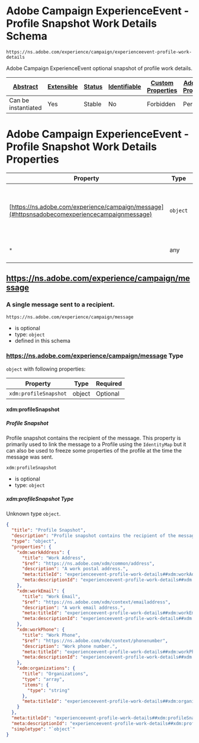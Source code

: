 
# Adobe Campaign ExperienceEvent - Profile Snapshot Work Details Schema

```
https://ns.adobe.com/experience/campaign/experienceevent-profile-work-details
```

Adobe Campaign ExperienceEvent optional snapshot of profile work details.

| [Abstract](../../../../abstract.md) | [Extensible](../../../../extensions.md) | [Status](../../../../status.md) | [Identifiable](../../../../id.md) | [Custom Properties](../../../../extensions.md) | [Additional Properties](../../../../extensions.md) | Defined In |
|-------------------------------------|-----------------------------------------|---------------------------------|-----------------------------------|------------------------------------------------|----------------------------------------------------|------------|
| Can be instantiated | Yes | Stable | No | Forbidden | Permitted | [adobe/experience/campaign/experienceevent-profile-work-details.schema.json](adobe/experience/campaign/experienceevent-profile-work-details.schema.json) |

# Adobe Campaign ExperienceEvent - Profile Snapshot Work Details Properties

| Property | Type | Required | Defined by |
|----------|------|----------|------------|
| [https://ns.adobe.com/experience/campaign/message](#httpsnsadobecomexperiencecampaignmessage) | `object` | Optional | Adobe Campaign ExperienceEvent - Profile Snapshot Work Details (this schema) |
| `*` | any | Additional | this schema *allows* additional properties |

## https://ns.adobe.com/experience/campaign/message
### A single message sent to a recipient.

`https://ns.adobe.com/experience/campaign/message`
* is optional
* type: `object`
* defined in this schema

### https://ns.adobe.com/experience/campaign/message Type


`object` with following properties:


| Property | Type | Required |
|----------|------|----------|
| `xdm:profileSnapshot`| object | Optional |



#### xdm:profileSnapshot
##### Profile Snapshot

Profile snapshot contains the recipient of the message. This property is primarily used to link the message to a Profile using the `IdentityMap` but it can also be used to freeze some properties of the profile at the time the message was sent.

`xdm:profileSnapshot`
* is optional
* type: `object`

##### xdm:profileSnapshot Type

Unknown type `object`.

```json
{
  "title": "Profile Snapshot",
  "description": "Profile snapshot contains the recipient of the message. This property is primarily used to link the message to a Profile using the `IdentityMap` but it can also be used to freeze some properties of the profile at the time the message was sent.",
  "type": "object",
  "properties": {
    "xdm:workAddress": {
      "title": "Work Address",
      "$ref": "https://ns.adobe.com/xdm/common/address",
      "description": "A work postal address.",
      "meta:titleId": "experienceevent-profile-work-details##xdm:workAddress##title##76941",
      "meta:descriptionId": "experienceevent-profile-work-details##xdm:workAddress##description##44161"
    },
    "xdm:workEmail": {
      "title": "Work Email",
      "$ref": "https://ns.adobe.com/xdm/context/emailaddress",
      "description": "A work email address.",
      "meta:titleId": "experienceevent-profile-work-details##xdm:workEmail##title##24341",
      "meta:descriptionId": "experienceevent-profile-work-details##xdm:workEmail##description##31531"
    },
    "xdm:workPhone": {
      "title": "Work Phone",
      "$ref": "https://ns.adobe.com/xdm/context/phonenumber",
      "description": "Work phone number.",
      "meta:titleId": "experienceevent-profile-work-details##xdm:workPhone##title##77311",
      "meta:descriptionId": "experienceevent-profile-work-details##xdm:workPhone##description##89651"
    },
    "xdm:organizations": {
      "title": "Organizations",
      "type": "array",
      "items": {
        "type": "string"
      },
      "meta:titleId": "experienceevent-profile-work-details##xdm:organizations##title##54421"
    }
  },
  "meta:titleId": "experienceevent-profile-work-details##xdm:profileSnapshot##title##92411",
  "meta:descriptionId": "experienceevent-profile-work-details##xdm:profileSnapshot##description##49031",
  "simpletype": "`object`"
}
```









